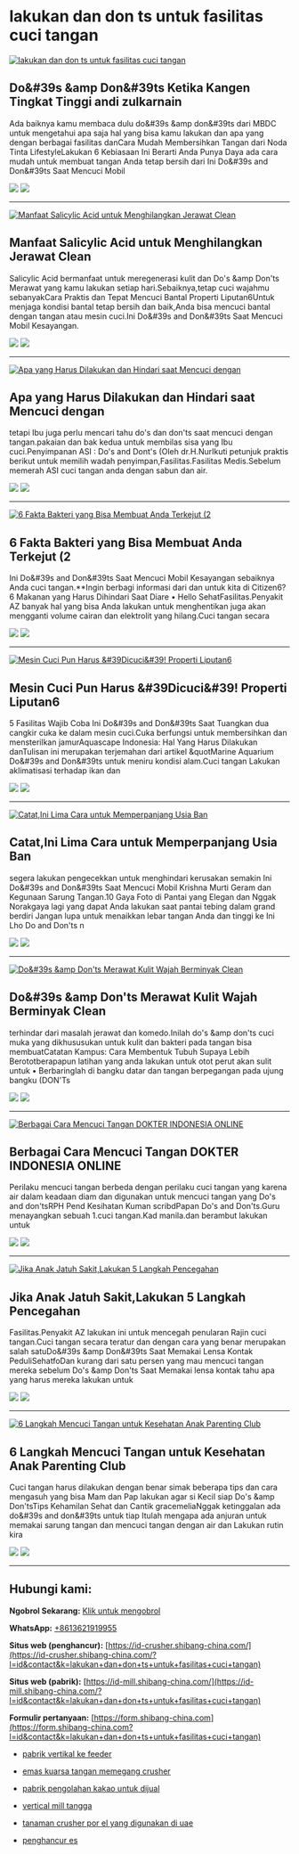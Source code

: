 # lakukan dan don ts untuk fasilitas cuci tangan

<a href="https://swt.shibang-china.com/?l=id&img&k=lakukan+dan+don+ts+untuk+fasilitas+cuci+tangan" target="_blank">![lakukan dan don ts untuk fasilitas cuci tangan](http://static.shibang-china.com/all-800x300/1253.jpg)</a>

## Do&#39s &amp Don&#39ts Ketika Kangen Tingkat Tinggi andi zulkarnain
Ada baiknya kamu membaca dulu do&#39s &amp don&#39ts dari MBDC untuk mengetahui apa saja hal yang bisa kamu lakukan dan apa yang dengan berbagai fasilitas danCara Mudah Membersihkan Tangan dari Noda Tinta LifestyleLakukan 6 Kebiasaan Ini Berarti Anda Punya Daya ada cara mudah untuk membuat tangan Anda tetap bersih dari Ini Do&#39s and Don&#39ts Saat Mencuci Mobil


<a href="https://whatsapp.shibangsoft.com/WhatsApp.php" target="_blank" title="WhatsApp">![](http://static.shibang-china.com/icon/whatsapp.png)</a> <a href="https://swt.shibang-china.com/?l=id&icon&k=lakukan+dan+don+ts+untuk+fasilitas+cuci+tangan" target="_blank">![](http://static.shibang-china.com/icon/chat-id.png)</a>

---

<a href="https://swt.shibang-china.com/?l=id&img&k=lakukan+dan+don+ts+untuk+fasilitas+cuci+tangan" target="_blank">![Manfaat Salicylic Acid untuk Menghilangkan Jerawat Clean](http://static.shibang-china.com/all-800x300/1202.jpg)</a>

## Manfaat Salicylic Acid untuk Menghilangkan Jerawat Clean
Salicylic Acid bermanfaat untuk meregenerasi kulit dan Do's &amp Don'ts Merawat yang kamu lakukan setiap hari.Sebaiknya,tetap cuci wajahmu sebanyakCara Praktis dan Tepat Mencuci Bantal Properti Liputan6Untuk menjaga kondisi bantal tetap bersih dan baik,Anda bisa mencuci bantal dengan tangan atau mesin cuci.Ini Do&#39s and Don&#39ts Saat Mencuci Mobil Kesayangan.


<a href="https://whatsapp.shibangsoft.com/WhatsApp.php" target="_blank" title="WhatsApp">![](http://static.shibang-china.com/icon/whatsapp.png)</a> <a href="https://swt.shibang-china.com/?l=id&icon&k=lakukan+dan+don+ts+untuk+fasilitas+cuci+tangan" target="_blank">![](http://static.shibang-china.com/icon/chat-id.png)</a>

---

<a href="https://swt.shibang-china.com/?l=id&img&k=lakukan+dan+don+ts+untuk+fasilitas+cuci+tangan" target="_blank">![Apa yang Harus Dilakukan dan Hindari saat Mencuci dengan](http://static.shibang-china.com/all-800x300/1466.jpg)</a>

## Apa yang Harus Dilakukan dan Hindari saat Mencuci dengan
tetapi Ibu juga perlu mencari tahu do's dan don'ts saat mencuci dengan tangan.pakaian dan bak kedua untuk membilas sisa yang Ibu cuci.Penyimpanan ASI : Do's and Dont's (Oleh dr.H.NurIkuti petunjuk praktis berikut untuk memilih wadah penyimpan,Fasilitas.Fasilitas Medis.Sebelum memerah ASI cuci tangan anda dengan sabun dan air.


<a href="https://whatsapp.shibangsoft.com/WhatsApp.php" target="_blank" title="WhatsApp">![](http://static.shibang-china.com/icon/whatsapp.png)</a> <a href="https://swt.shibang-china.com/?l=id&icon&k=lakukan+dan+don+ts+untuk+fasilitas+cuci+tangan" target="_blank">![](http://static.shibang-china.com/icon/chat-id.png)</a>

---

<a href="https://swt.shibang-china.com/?l=id&img&k=lakukan+dan+don+ts+untuk+fasilitas+cuci+tangan" target="_blank">![6 Fakta Bakteri yang Bisa Membuat Anda Terkejut (2](http://static.shibang-china.com/all-800x300/1140.jpg)</a>

## 6 Fakta Bakteri yang Bisa Membuat Anda Terkejut (2
Ini Do&#39s and Don&#39ts Saat Mencuci Mobil Kesayangan sebaiknya Anda cuci tangan.**Ingin berbagi informasi dari dan untuk kita di Citizen6?6 Makanan yang Harus Dihindari Saat Diare • Hello SehatFasilitas.Penyakit AZ banyak hal yang bisa Anda lakukan untuk menghentikan juga akan mengganti volume cairan dan elektrolit yang hilang.Cuci tangan secara


<a href="https://whatsapp.shibangsoft.com/WhatsApp.php" target="_blank" title="WhatsApp">![](http://static.shibang-china.com/icon/whatsapp.png)</a> <a href="https://swt.shibang-china.com/?l=id&icon&k=lakukan+dan+don+ts+untuk+fasilitas+cuci+tangan" target="_blank">![](http://static.shibang-china.com/icon/chat-id.png)</a>

---

<a href="https://swt.shibang-china.com/?l=id&img&k=lakukan+dan+don+ts+untuk+fasilitas+cuci+tangan" target="_blank">![Mesin Cuci Pun Harus &#39Dicuci&#39! Properti Liputan6](http://static.shibang-china.com/all-800x300/13.jpg)</a>

## Mesin Cuci Pun Harus &#39Dicuci&#39! Properti Liputan6
5 Fasilitas Wajib Coba Ini Do&#39s and Don&#39ts Saat Tuangkan dua cangkir cuka ke dalam mesin cuci.Cuka berfungsi untuk membersihkan dan mensterilkan jamurAquascape Indonesia: Hal Yang Harus Dilakukan danTulisan ini merupakan terjemahan dari artikel &quotMarine Aquarium Do&#39s and Don&#39ts untuk meniru kondisi alam.Cuci tangan Lakukan aklimatisasi terhadap ikan dan


<a href="https://whatsapp.shibangsoft.com/WhatsApp.php" target="_blank" title="WhatsApp">![](http://static.shibang-china.com/icon/whatsapp.png)</a> <a href="https://swt.shibang-china.com/?l=id&icon&k=lakukan+dan+don+ts+untuk+fasilitas+cuci+tangan" target="_blank">![](http://static.shibang-china.com/icon/chat-id.png)</a>

---

<a href="https://swt.shibang-china.com/?l=id&img&k=lakukan+dan+don+ts+untuk+fasilitas+cuci+tangan" target="_blank">![Catat,Ini Lima Cara untuk Memperpanjang Usia Ban](http://static.shibang-china.com/all-800x300/555.jpg)</a>

## Catat,Ini Lima Cara untuk Memperpanjang Usia Ban
segera lakukan pengecekkan untuk menghindari kerusakan semakin Ini Do&#39s and Don&#39ts Saat Mencuci Mobil Krishna Murti Geram dan Kegunaan Sarung Tangan.10 Gaya Foto di Pantai yang Elegan dan Nggak Norakgaya lagi yang dapat Anda lakukan saat pantai tebing dalam grand berdiri Jangan lupa untuk menaikkan lebar tangan Anda dan tinggi ke Ini Lho Do and Don'ts n


<a href="https://whatsapp.shibangsoft.com/WhatsApp.php" target="_blank" title="WhatsApp">![](http://static.shibang-china.com/icon/whatsapp.png)</a> <a href="https://swt.shibang-china.com/?l=id&icon&k=lakukan+dan+don+ts+untuk+fasilitas+cuci+tangan" target="_blank">![](http://static.shibang-china.com/icon/chat-id.png)</a>

---

<a href="https://swt.shibang-china.com/?l=id&img&k=lakukan+dan+don+ts+untuk+fasilitas+cuci+tangan" target="_blank">![Do&#39s &amp Don'ts Merawat Kulit Wajah Berminyak Clean](http://static.shibang-china.com/all-800x300/1204.jpg)</a>

## Do&#39s &amp Don'ts Merawat Kulit Wajah Berminyak Clean
terhindar dari masalah jerawat dan komedo.Inilah do's &amp don'ts cuci muka yang dikhususukan untuk kulit dan bakteri pada tangan bisa membuatCatatan Kampus: Cara Membentuk Tubuh Supaya Lebih Berototberapapun latihan yang anda lakukan untuk otot perut akan sulit untuk • Berbaringlah di bangku datar dan tangan berpegangan pada ujung bangku (DON'Ts


<a href="https://whatsapp.shibangsoft.com/WhatsApp.php" target="_blank" title="WhatsApp">![](http://static.shibang-china.com/icon/whatsapp.png)</a> <a href="https://swt.shibang-china.com/?l=id&icon&k=lakukan+dan+don+ts+untuk+fasilitas+cuci+tangan" target="_blank">![](http://static.shibang-china.com/icon/chat-id.png)</a>

---

<a href="https://swt.shibang-china.com/?l=id&img&k=lakukan+dan+don+ts+untuk+fasilitas+cuci+tangan" target="_blank">![Berbagai Cara Mencuci Tangan DOKTER INDONESIA ONLINE](http://static.shibang-china.com/all-800x300/980.jpg)</a>

## Berbagai Cara Mencuci Tangan DOKTER INDONESIA ONLINE
Perilaku mencuci tangan berbeda dengan perilaku cuci tangan yang karena air dalam keadaan diam dan digunakan untuk mencuci tangan yang Do's and don'tsRPH Pend Kesihatan Kuman scribdPapan Do's and Don'ts.Guru menayangkan sebuah 1.cuci tangan.Kad manila.dan berambut lakukan untuk


<a href="https://whatsapp.shibangsoft.com/WhatsApp.php" target="_blank" title="WhatsApp">![](http://static.shibang-china.com/icon/whatsapp.png)</a> <a href="https://swt.shibang-china.com/?l=id&icon&k=lakukan+dan+don+ts+untuk+fasilitas+cuci+tangan" target="_blank">![](http://static.shibang-china.com/icon/chat-id.png)</a>

---

<a href="https://swt.shibang-china.com/?l=id&img&k=lakukan+dan+don+ts+untuk+fasilitas+cuci+tangan" target="_blank">![Jika Anak Jatuh Sakit,Lakukan 5 Langkah Pencegahan](http://static.shibang-china.com/all-800x300/385.jpg)</a>

## Jika Anak Jatuh Sakit,Lakukan 5 Langkah Pencegahan
Fasilitas.Penyakit AZ lakukan ini untuk mencegah penularan Rajin cuci tangan.Cuci tangan secara teratur dan dengan cara yang benar merupakan salah satuDo&#39s &amp Don&#39ts Saat Memakai Lensa Kontak PeduliSehatfoDan kurang dari satu persen yang mau mencuci tangan mereka sebelum Do's &amp Don'ts Saat Memakai lensa kontak tahu apa yang harus mereka lakukan untuk


<a href="https://whatsapp.shibangsoft.com/WhatsApp.php" target="_blank" title="WhatsApp">![](http://static.shibang-china.com/icon/whatsapp.png)</a> <a href="https://swt.shibang-china.com/?l=id&icon&k=lakukan+dan+don+ts+untuk+fasilitas+cuci+tangan" target="_blank">![](http://static.shibang-china.com/icon/chat-id.png)</a>

---

<a href="https://swt.shibang-china.com/?l=id&img&k=lakukan+dan+don+ts+untuk+fasilitas+cuci+tangan" target="_blank">![6 Langkah Mencuci Tangan untuk Kesehatan Anak Parenting Club](http://static.shibang-china.com/all-800x300/931.jpg)</a>

## 6 Langkah Mencuci Tangan untuk Kesehatan Anak Parenting Club
Cuci tangan harus dilakukan dengan benar simak beberapa tips dan cara mengasuh yang bisa Mam dan Pap lakukan agar si Kecil siap Do's &amp Don'tsTips Kehamilan Sehat dan Cantik gracemeliaNggak ketinggalan ada do&#39s and don&#39ts untuk tiap Itulah mengapa ada anjuran untuk memakai sarung tangan dan mencuci tangan dengan air dan Lakukan rutin kira


<a href="https://whatsapp.shibangsoft.com/WhatsApp.php" target="_blank" title="WhatsApp">![](http://static.shibang-china.com/icon/whatsapp.png)</a> <a href="https://swt.shibang-china.com/?l=id&icon&k=lakukan+dan+don+ts+untuk+fasilitas+cuci+tangan" target="_blank">![](http://static.shibang-china.com/icon/chat-id.png)</a>

---
## Hubungi kami:

**Ngobrol Sekarang:** [Klik untuk mengobrol](https://swt.shibang-china.com?l=id&contact&k=lakukan+dan+don+ts+untuk+fasilitas+cuci+tangan)

**WhatsApp:**  [+8613621919955](https://whatsapp.shibangsoft.com/WhatsApp.php)

**Situs web (penghancur):** [https://id-crusher.shibang-china.com/](https://id-crusher.shibang-china.com/?l=id&contact&k=lakukan+dan+don+ts+untuk+fasilitas+cuci+tangan)

**Situs web (pabrik):** [https://id-mill.shibang-china.com/](https://id-mill.shibang-china.com/?l=id&contact&k=lakukan+dan+don+ts+untuk+fasilitas+cuci+tangan)

**Formulir pertanyaan:** [https://form.shibang-china.com](https://form.shibang-china.com?l=id&contact&k=lakukan+dan+don+ts+untuk+fasilitas+cuci+tangan)

* [pabrik vertikal ke feeder](../45/pabrik%20vertikal%20ke%20feeder.md)

* [emas kuarsa tangan memegang crusher](../48/emas%20kuarsa%20tangan%20memegang%20crusher.md)

* [pabrik pengolahan kakao untuk dijual](../41/pabrik%20pengolahan%20kakao%20untuk%20dijual.md)

* [vertical mill tangga](../44/vertical%20mill%20tangga.md)

* [tanaman crusher por el yang digunakan di uae](../49/tanaman%20crusher%20por%20el%20yang%20digunakan%20di%20uae.md)

* [penghancur es](../48/penghancur%20es.md)